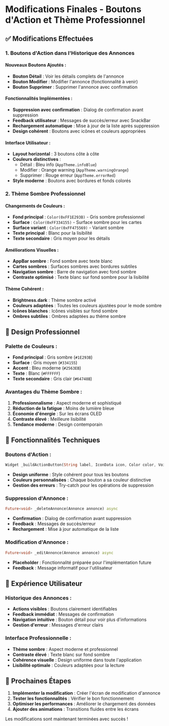 # Modifications Finales - Boutons d'Action et Thème Professionnel

## ✅ Modifications Effectuées

### **1. Boutons d'Action dans l'Historique des Annonces**

#### **Nouveaux Boutons Ajoutés :**
- **Bouton Détail** : Voir les détails complets de l'annonce
- **Bouton Modifier** : Modifier l'annonce (fonctionnalité à venir)
- **Bouton Supprimer** : Supprimer l'annonce avec confirmation

#### **Fonctionnalités Implémentées :**
- **Suppression avec confirmation** : Dialog de confirmation avant suppression
- **Feedback utilisateur** : Messages de succès/erreur avec SnackBar
- **Rechargement automatique** : Mise à jour de la liste après suppression
- **Design cohérent** : Boutons avec icônes et couleurs appropriées

#### **Interface Utilisateur :**
- **Layout horizontal** : 3 boutons côte à côte
- **Couleurs distinctives** :
  - Détail : Bleu info (`AppTheme.infoBlue`)
  - Modifier : Orange warning (`AppTheme.warningOrange`)
  - Supprimer : Rouge erreur (`AppTheme.errorRed`)
- **Style moderne** : Boutons avec bordures et fonds colorés

### **2. Thème Sombre Professionnel**

#### **Changements de Couleurs :**
- **Fond principal** : `Color(0xFF1E293B)` - Gris sombre professionnel
- **Surface** : `Color(0xFF334155)` - Surface sombre pour les cartes
- **Surface variant** : `Color(0xFF475569)` - Variant sombre
- **Texte principal** : Blanc pour la lisibilité
- **Texte secondaire** : Gris moyen pour les détails

#### **Améliorations Visuelles :**
- **AppBar sombre** : Fond sombre avec texte blanc
- **Cartes sombres** : Surfaces sombres avec bordures subtiles
- **Navigation sombre** : Barre de navigation avec fond sombre
- **Contraste optimisé** : Texte blanc sur fond sombre pour la lisibilité

#### **Thème Cohérent :**
- **Brightness.dark** : Thème sombre activé
- **Couleurs adaptées** : Toutes les couleurs ajustées pour le mode sombre
- **Icônes blanches** : Icônes visibles sur fond sombre
- **Ombres subtiles** : Ombres adaptées au thème sombre

## 🎨 Design Professionnel

### **Palette de Couleurs :**
- **Fond principal** : Gris sombre (`#1E293B`)
- **Surface** : Gris moyen (`#334155`)
- **Accent** : Bleu moderne (`#2563EB`)
- **Texte** : Blanc (`#FFFFFF`)
- **Texte secondaire** : Gris clair (`#64748B`)

### **Avantages du Thème Sombre :**
1. **Professionnalisme** : Aspect moderne et sophistiqué
2. **Réduction de la fatigue** : Moins de lumière bleue
3. **Économie d'énergie** : Sur les écrans OLED
4. **Contraste élevé** : Meilleure lisibilité
5. **Tendance moderne** : Design contemporain

## 🔧 Fonctionnalités Techniques

### **Boutons d'Action :**
```dart
Widget _buildActionButton(String label, IconData icon, Color color, VoidCallback onPressed)
```
- **Design uniforme** : Style cohérent pour tous les boutons
- **Couleurs personnalisées** : Chaque bouton a sa couleur distinctive
- **Gestion des erreurs** : Try-catch pour les opérations de suppression

### **Suppression d'Annonce :**
```dart
Future<void> _deleteAnnonce(Annonce annonce) async
```
- **Confirmation** : Dialog de confirmation avant suppression
- **Feedback** : Messages de succès/erreur
- **Rechargement** : Mise à jour automatique de la liste

### **Modification d'Annonce :**
```dart
Future<void> _editAnnonce(Annonce annonce) async
```
- **Placeholder** : Fonctionnalité préparée pour l'implémentation future
- **Feedback** : Message informatif pour l'utilisateur

## 📱 Expérience Utilisateur

### **Historique des Annonces :**
- **Actions visibles** : Boutons clairement identifiables
- **Feedback immédiat** : Messages de confirmation
- **Navigation intuitive** : Bouton détail pour voir plus d'informations
- **Gestion d'erreur** : Messages d'erreur clairs

### **Interface Professionnelle :**
- **Thème sombre** : Aspect moderne et professionnel
- **Contraste élevé** : Texte blanc sur fond sombre
- **Cohérence visuelle** : Design uniforme dans toute l'application
- **Lisibilité optimale** : Couleurs adaptées pour la lecture

## 🚀 Prochaines Étapes

1. **Implémenter la modification** : Créer l'écran de modification d'annonce
2. **Tester les fonctionnalités** : Vérifier le bon fonctionnement
3. **Optimiser les performances** : Améliorer le chargement des données
4. **Ajouter des animations** : Transitions fluides entre les écrans

Les modifications sont maintenant terminées avec succès !
